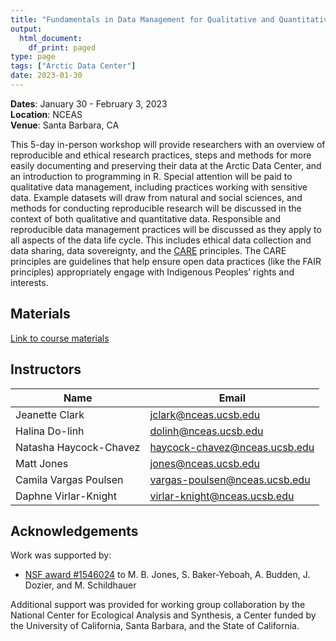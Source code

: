 ```yaml
---
title: "Fundamentals in Data Management for Qualitative and Quantitative Arctic Research"
output:
  html_document:
    df_print: paged
type: page
tags: ["Arctic Data Center"]
date: 2023-01-30
---
```




__Dates__: January 30 - February 3, 2023<br>
__Location__: NCEAS <br>
__Venue__: Santa Barbara, CA

This 5-day in-person workshop will provide researchers with an overview of reproducible and ethical research practices, steps and methods for more easily documenting and preserving their data at the Arctic Data Center, and an introduction to programming in R. Special attention will be paid to qualitative data management, including practices working with sensitive data. Example datasets will draw from natural and social sciences, and methods for conducting reproducible research will be discussed in the context of both qualitative and quantitative data. Responsible and reproducible data management practices will be discussed as they apply to all aspects of the data life cycle. This includes ethical data collection and data sharing, data sovereignty, and the [CARE](https://www.gida-global.org/care) principles. The CARE principles are guidelines that help ensure open data practices (like the FAIR principles) appropriately engage with Indigenous Peoples’ rights and interests.



## Materials

[Link to course materials](https://learning.nceas.ucsb.edu/2023-01-arctic/)


## Instructors

|Name         | Email              |
|-------------|--------------------|
|Jeanette Clark | jclark@nceas.ucsb.edu |
|Halina Do-linh | dolinh@nceas.ucsb.edu|
|Natasha Haycock-Chavez | haycock-chavez@nceas.ucsb.edu|
|Matt Jones | jones@nceas.ucsb.edu |
|Camila Vargas Poulsen |vargas-poulsen@nceas.ucsb.edu|
|Daphne Virlar-Knight |virlar-knight@nceas.ucsb.edu|



## Acknowledgements

Work was supported by:

- [NSF award #1546024](http://www.nsf.gov/awardsearch/showAward?AWD_ID=1546024) to M. B. Jones, S. Baker-Yeboah, A. Budden, J. Dozier, and M. Schildhauer

Additional support was provided for working group collaboration by the National Center for Ecological Analysis and Synthesis, a Center funded by the University of California, Santa Barbara, and the State of California.